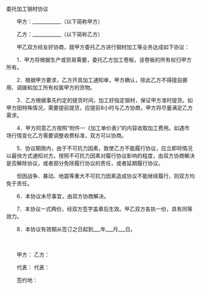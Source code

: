 



委托加工钢材协议



 

　　甲方：____________（以下简称甲方）

　　乙方：____________（以下简称乙方）　　

　　甲乙双方经友好协商，就甲方委托乙方进行钢材加工等业务达成如下协议：

　　1．甲方将根据生产或贸易需要，委托乙方加工卷板，该卷板的所有权归甲方所有。

　　2．根据甲方要求，乙方开具加工通知单，甲方确认，除此乙方不得擅自挪用、调拨和加工所有权属甲方的货物。

　　3．乙方根据事先约定的提货时间，加工好指定钢材，保证甲方准时提货。如甲方因特殊情况，需要提前提货，应提前8小时与乙方协商，甲方将尽量满足乙方需求。

　　4．甲方同意乙方按照“附件一《加工单价表》”的内容收取加工费用。如遇市场行情变化乙方需要调整收费标准，双方可以协商。

　　5．协议期限内，由于不可抗力因素，致使乙方不能履行协议，应立即将情况以最快方式通知对方。按照不可抗力因素对履行协议影响的程度，由双方协商解决是否解除协议，或者部分免除履行协议的责任，或者延期履行协议。

　　但因战争、暴动、地震等重大不可抗力因素造成协议不能继续履行，则双方均免于责任。

　　6．本协议未尽事宜，由双方协商解决。

　　7．本协议一式两份，经双方签字盖章后生效。甲乙双方各执一份，具有同等效力。

　　8．本协议有效期从签订之日起到___年___月___日。　　

　　

　　甲方： 乙方：

　　代表： 代表：

　　签约地：